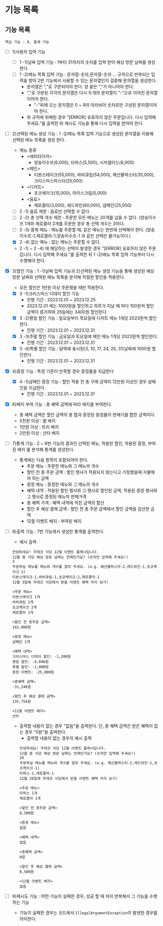 # 기능 목록

## 기능 목록

    핵심 기능 : 6. 통계 기능

- [ ] 1)사용자 입력 기능
    - [ ] 1 -1)날짜 입력 기능 : 1부터 31까지의 숫자를 입력 받아 예상 방문 날짜를 생성한다.
    - [ ] 1 -2)메뉴 목록 입력 기능 : 문자열-숫자,문자열-숫자 ... 규칙으로 반복되는 입력을 받아 2번 기능에서 사용할 수 있는 문자열인지 검증해 문자열을 생성한다.
        - 문자열은 ","로 구분되어야 한다. 양 끝은 ","가 아니어야 한다.
        - ","로 구분된 각각의 문자열은 다시 두개의 문자열이 "-"으로 이어진 문자열이어야 한다.
            - "-"뒤에 오는 문자열은 0 ~ 9의 아라비아 숫자로만 구성된 문자열이어야 한다.
        - 위 규칙에 위배된 경우 "[ERROR] 유효하지 않은 주문입니다. 다시 입력해 주세요."를 출력한 뒤 재시도 기능을 통해 다시 입력을 받아야 한다.
- [ ] 2)선택된 메뉴 생성 기능 : 1 -2)메뉴 목록 입력 기능으로 생성된 문자열을 이용해 선택된 메뉴 목록을 생성 한다.
    - 메뉴 종류
        - <애피타이저>
            - 양송이수프(6,000), 타파스(5,500), 시저샐러드(8,000)
        - <메인>
            - 티본스테이크(55,000), 바비큐립(54,000), 해산물파스타(35,000), 크리스마스파스타(25,000)
        - <디저트>
            - 초코케이크(15,000), 아이스크림(5,000)
        - <음료>
            - 제로콜라(3,000), 레드와인(60,000), 샴페인(25,000)
    - [ ] 2 -1) 음료 제한 : 음료만 선택할 수 없다.
    - [ ] 2 -2) 총 선택 개수 제한 : 주문한 모든 메뉴는 20개를 넘을 수 없다. (양송이수프 1개와 제로콜라 2개를 주문한 경우 총 선택 개수는 3이다.
    - [ ] 2 -3) 중복 메뉴 : 메뉴를 주문할 때, 같은 메뉴는 한번에 선택해야 한다. (양송이수프-1,제로콜라-1,양송이수프-1 과 같은 선택은 불가능히다.)
    - [x] 2 -4) 없는 메뉴 : 없는 메뉴는 주문할 수 없다.
    - 2 -1) ~ 2 -4) 에 해당하는 선택이 발생한 경우 "[ERROR] 유효하지 않은 주문입니다. 다시 입력해 주세요."를 출력한 뒤 1 -2)메뉴 목록 입력 기능부터 다시 수행해야 한다.

- [x] 3)할인 기능 : 1 -1)날짜 입력 기능과 2)선택된 메뉴 생성 기능을 통해 생성된 예상 방문 날짜와 선택된 메뉴 목록을 분석해 적절한 할인을 적용한다.
    - 모든 할인은 1만원 이상 주문했을 때만 적용한다.
    - [x] 3 -1)크리스마스 디데이 할인 기능
        - 진행 기간 : 2023.12.01 ~ 2023.12.25
        - 2023.12.01 에는 1000원을 할인하고 하루가 지날 때 마다 100원씩 할인 금액이 증가하여 25일에는 3400원 할인한다.
    - [x] 3 -2)평일 할인 기능 : 일요일부터 목요일에 디저트 메뉴 1개당 2023원씩 할인한다.
        - 진행 기간 : 2023.12.01 ~ 2023.12.31
    - [x] 3 -3)주말 할인 기능 : 금요일과 토요일에 메인 메뉴 1개당 2023원씩 할인한다.
        - 진행 기간 : 2023.12.01 ~ 2023.12.31
    - [x] 3 -4)특별 할인 기능 : 달력에 표시된(3, 10, 17, 24, 25, 31)날짜에 1000원 할인한다.
        - 진행 기간 : 2023.12.01 ~ 2023.12.31
- [x] 4)증정 기능 : 특정 기준이 만족할 경우 증정품을 지급한다
    - [x] 4 -1)샴페인 증정 기능 : 할인 적용 전 총 구매 금액이 12만원 이상인 경우 샴페인을 지급한다.
        - 진행 기간 : 2023.12.01 ~ 2023.12.31
- [x] 6)배지 부여 기능 : 총 혜택 금액에 따라 배지를 부여한다.
    - 총 혜택 금액은 할인 금액의 총 합과 증정된 증정품의 판매가를 합한 금액이다.
    - 5천원 이상 : 별 배지
    - 1만원 이상 : 트리 배지
    - 2만원 이상 : 산타 배지
- [ ] 7)통계 기능 : 2 ~ 6번 기능의 결과인 선택된 메뉴, 적용된 할인, 적용된 증정, 부여된 배지 를 분석해 통계를 생성한다.
    - 통계에는 다음 항목이 포함되어야 한다.
        - 주문 메뉴 : 주문한 메뉴와 그 메뉴의 개수
        - 할인 전 총 주문 금액 : 할인 행사가 적용되지 않는다고 가정했을때 지불해야 하는 금액
        - 증정 메뉴 : 증정한 메뉴와 그 메뉴의 개수
        - 혜택 내역 : 적용된 할인 행사와 그 행사로 할인된 금액, 적용된 증정 행사와 그 행사로 증정된 메뉴의 판매가격
        - 총 혜택 가격 : 혜택 내역에 적힌 금액의 합산
        - 할인 후 예상 결제 금액 : 할인 전 총 주문 금액에서 할인 금액을 감산한 금액
        - 12월 이벤트 배지 : 부여된 배지
- [ ] 8)출력 기능 : 7번 기능에서 생성한 통계를 출력한다.
    - 예시 출력
    ```
    안녕하세요! 우테코 식당 12월 이벤트 플래너입니다.
    12월 중 식당 예상 방문 날짜는 언제인가요? (숫자만 입력해 주세요!)
    3
    주문하실 메뉴를 메뉴와 개수를 알려 주세요. (e.g. 해산물파스타-2,레드와인-1,초코케이크-1)
    티본스테이크-1,바비큐립-1,초코케이크-2,제로콜라-1
    12월 3일에 우테코 식당에서 받을 이벤트 혜택 미리 보기!
     
    <주문 메뉴>
    티본스테이크 1개
    바비큐립 1개
    초코케이크 2개
    제로콜라 1개
     
    <할인 전 총주문 금액>
    142,000원
     
    <증정 메뉴>
    샴페인 1개
     
    <혜택 내역>
    크리스마스 디데이 할인: -1,200원
    평일 할인: -4,046원
    특별 할인: -1,000원
    증정 이벤트: -25,000원
     
    <총혜택 금액>
    -31,246원
     
    <할인 후 예상 결제 금액>
    135,754원
     
    <12월 이벤트 배지>
    산타
    ```
    - 출력할 내용이 없는 경우 "없음"을 출력한다. 단, 총 혜택 금액은 받은 혜택이 없는 경우 "0원"을 출력한다.
        - 출력할 내용이 없는 경우의 예시 출력
        ```
        안녕하세요! 우테코 식당 12월 이벤트 플래너입니다.
        12월 중 식당 예상 방문 날짜는 언제인가요? (숫자만 입력해 주세요!)
        26 
        주문하실 메뉴를 메뉴와 개수를 알려 주세요. (e.g. 해산물파스타-2,레드와인-1,초코케이크-1)
        타파스-1,제로콜라-1 
        12월 26일에 우테코 식당에서 받을 이벤트 혜택 미리 보기!
     
        <주문 메뉴>
        타파스 1개
        제로콜라 1개
    
        <할인 전 총주문 금액>
        8,500원
     
        <증정 메뉴>
        없음
     
        <혜택 내역>
        없음
     
        <총혜택 금액>
        0원
     
        <할인 후 예상 결제 금액>
        8,500원
     
        <12월 이벤트 배지>
        없음
        ```
- [ ] 9)재시도 기능 : 어떤 기능이 실패한 경우, 성공 할 때 까지 반복해서 그 기능을 수행하는 기능
    - 기능이 실패한 경우는 코드에서 `IllegalArgumentException`이 발생한 경우를 의미한다.